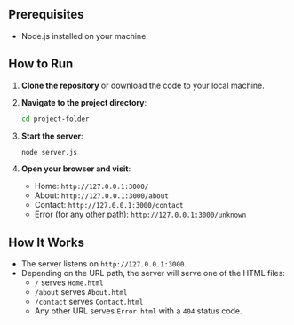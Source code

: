
## Prerequisites

- Node.js installed on your machine.

## How to Run

1. **Clone the repository** or download the code to your local machine.

2. **Navigate to the project directory**:

    ```bash
    cd project-folder
    ```

3. **Start the server**:

    ```bash
    node server.js
    ```

4. **Open your browser and visit**:

    - Home: `http://127.0.0.1:3000/`
    - About: `http://127.0.0.1:3000/about`
    - Contact: `http://127.0.0.1:3000/contact`
    - Error (for any other path): `http://127.0.0.1:3000/unknown`

## How It Works

- The server listens on `http://127.0.0.1:3000`.
- Depending on the URL path, the server will serve one of the HTML files:
  - `/` serves `Home.html`
  - `/about` serves `About.html`
  - `/contact` serves `Contact.html`
  - Any other URL serves `Error.html` with a `404` status code.

